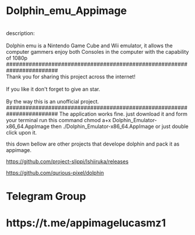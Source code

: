 # Dolphin_emu_Appimage
<br> description:<br/>
<br> Dolphin emu is a Nintendo Game Cube and Wii emulator, it allows the computer gammers enjoy both Consoles in the computer with the capability of 1080p <br/>
########################################################################
<br> Thank you for sharing this project across the internet! <br/>
<br> If you like it don't forget to give an star. <br/>
<br> By the way this is an unofficial project. <br/>
########################################################################
The application works fine. just download it and form your terminal run this command chmod a+x Dolphin_Emulator-x86_64.AppImage
then
./Dolphin_Emulator-x86_64.AppImage or just double click upon it.

this down bellow are other projects that develope dolphin and pack it as appimage.

https://github.com/project-slippi/Ishiiruka/releases

https://github.com/qurious-pixel/dolphin

<h1>Telegram Group<h1/>
<h1>https://t.me/appimagelucasmz1<h1/>

